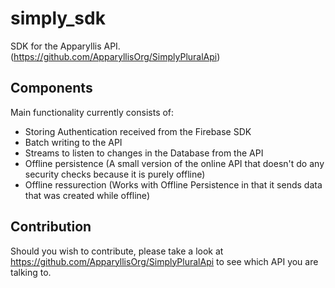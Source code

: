 # simply_sdk

SDK for the Apparyllis API. (https://github.com/ApparyllisOrg/SimplyPluralApi)

## Components

Main functionality currently consists of:
* Storing Authentication received from the Firebase SDK
* Batch writing to the API
* Streams to listen to changes in the Database from the API
* Offline persistence (A small version of the online API that doesn't do any security checks because it is purely offline)
* Offline ressurection (Works with Offline Persistence in that it sends data that was created while offline)

## Contribution

Should you wish to contribute, please take a look at https://github.com/ApparyllisOrg/SimplyPluralApi to see which API you are talking to.  
